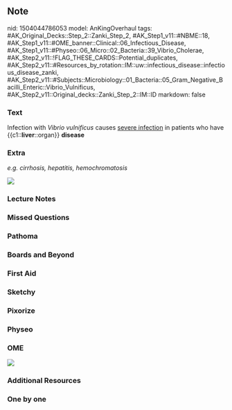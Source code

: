 ## Note
nid: 1504044786053
model: AnKingOverhaul
tags: #AK_Original_Decks::Step_2::Zanki_Step_2, #AK_Step1_v11::#NBME::18, #AK_Step1_v11::#OME_banner::Clinical::06_Infectious_Disease, #AK_Step1_v11::#Physeo::06_Micro::02_Bacteria::39_Vibrio_Cholerae, #AK_Step2_v11::!FLAG_THESE_CARDS::Potential_duplicates, #AK_Step2_v11::#Resources_by_rotation::IM::uw::infectious_disease::infectious_disease_zanki, #AK_Step2_v11::#Subjects::Microbiology::01_Bacteria::05_Gram_Negative_Bacilli_Enteric::Vibrio_Vulnificus, #AK_Step2_v11::Original_decks::Zanki_Step_2::IM::ID
markdown: false

### Text
Infection with <i>Vibrio vulnificus</i> causes <u>severe
infection</u> in patients who have {{c1::<b>liver</b>::organ}}
<b>disease</b>

### Extra
<i>e.g. cirrhosis, hepatitis, hemochromatosis</i>
<div>
  <i><img src="vibrio.png"></i>
</div>

### Lecture Notes


### Missed Questions


### Pathoma


### Boards and Beyond


### First Aid


### Sketchy


### Pixorize


### Physeo


### OME
<div class="ome-widget">
  <a href=
  "https://onlinemeded.org/spa/infectious-disease?ref=anki"><img src="_OME_AnkiFlashcards_Topic_5.png"></a>
</div>

### Additional Resources


### One by one

